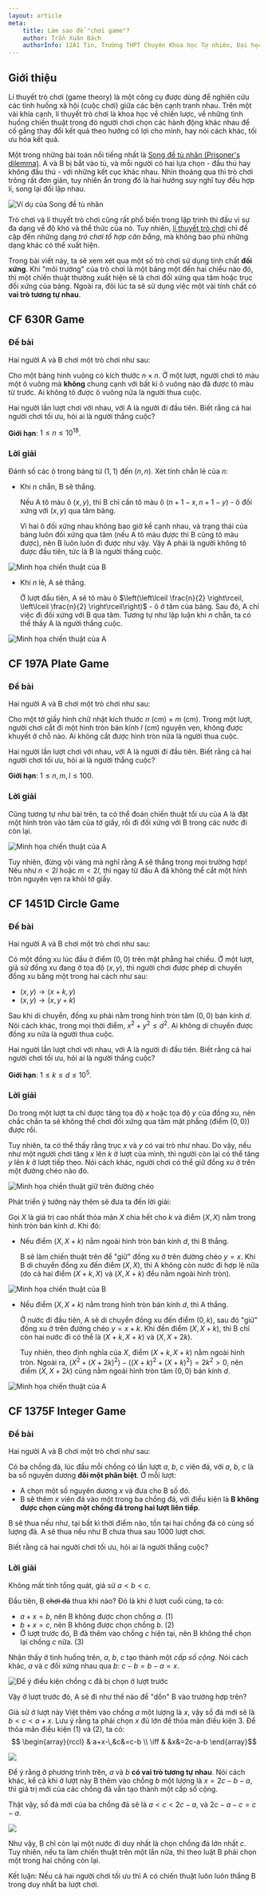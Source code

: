 ```yaml
---
layout: article
meta:
    title: Làm sao để "chơi game"?
    author: Trần Xuân Bách
    authorInfo: 12A1 Tin, Trường THPT Chuyên Khoa học Tự nhiên, Đại học Quốc gia Hà Nội
---
```


## Giới thiệu

Lí thuyết trò chơi (game theory) là một công cụ được dùng để nghiên cứu các tình huống xã hội (cuộc chơi) giữa các bên cạnh tranh nhau. Trên một vài khía cạnh, lí thuyết trò chơi là khoa học về chiến lược, về những tình huống chiến thuật trong đó người chơi chọn các hành động khác nhau để cố gắng thay đổi kết quả theo hướng có lợi cho mình, hay nói cách khác, tối ưu hóa kết quả.

Một trong những bài toán nổi tiếng nhất là [Song đề tù nhân (Prisoner's dilemma)](https://en.wikipedia.org/wiki/Prisoner%27s_dilemma). A và B bị bắt vào tù, và mỗi người có hai lựa chọn - đầu thú hay không đầu thú - với những kết cục khác nhau. Nhìn thoáng qua thì trò chơi trông rất đơn giản, tuy nhiên ẩn trong đó là hai hướng suy nghĩ tuy đều hợp lí, song lại đối lập nhau.


![Ví dụ của Song đề tù nhân](../assets/gaming/1-prisoners.png)

Trò chơi và lí thuyết trò chơi cũng rất phổ biến trong lập trình thi đấu vì sự đa dạng về độ khó và thể thức của nó. Tuy nhiên, [lí thuyết trò chơi](https://vnoi.info/wiki/algo/math/game-theory.md) chỉ đề cập đến những dạng *trò chơi tổ hợp cân bằng*, mà không bao phủ những dạng khác có thể xuất hiện.

Trong bài viết này, ta sẽ xem xét qua một số trò chơi sử dụng tính chất **đối xứng**. Khi "môi trường" của trò chơi là một bảng một đến hai chiều nào đó, thì một chiến thuật thường xuất hiện sẽ là chơi đối xứng qua tâm hoặc trục đối xứng của bảng. Ngoài ra, đôi lúc ta sẽ sử dụng việc một vài tính chất có **vai trò tương tự nhau**. 

## CF 630R Game

### Đề bài

Hai người A và B chơi một trò chơi như sau:

Cho một bảng hình vuông có kích thước $n \times n$. Ở một lượt, người chơi tô màu một ô vuông mà **không** chung cạnh với bất kì ô vuông nào đã được tô màu từ trước. Ai không tô được ô vuông nữa là người thua cuộc.

Hai người lần lượt chơi với nhau, với A là người đi đầu tiên. Biết rằng cả hai người chơi tối ưu, hỏi ai là người thắng cuộc?

**Giới hạn**: $1 \le n \le 10^{18}$.

### Lời giải

Đánh số các ô trong bảng từ $(1, 1)$ đến $(n, n)$. Xét tính chẵn lẻ của $n$:

- Khi $n$ chẵn, B sẽ thắng.

  Nếu A tô màu ô $(x, y)$, thì B chỉ cần tô màu ô $(n+1-x, n+1-y)$ - ô đối xứng với $(x, y)$ qua tâm bảng.

  Vì hai ô đối xứng nhau không bao giờ kề cạnh nhau, và trạng thái của bảng luôn đối xứng qua tâm (nếu A tô màu được thì B cũng tô màu được), nên B luôn luôn đi được như vậy. Vậy A phải là người không tô được đầu tiên, tức là B là người thắng cuộc.


![Minh họa chiến thuật của B](../assets/gaming/2-cf630R-1.png)

- Khi $n$ lẻ, A sẽ thắng.

  Ở lượt đầu tiên, A sẽ tô màu ô $\left(\left\lceil \frac{n}{2} \right\rceil, \left\lceil \frac{n}{2} \right\rceil\right)$ - ô ở tâm của bảng. Sau đó, A chỉ việc đi đối xứng với B qua tâm. Tương tự như lập luận khi $n$ chẵn, ta có thể thấy A là người thắng cuộc.


![Minh họa chiến thuật của A](../assets/gaming/3-cf630R-2.png)

## CF 197A Plate Game

### Đề bài

Hai người A và B chơi một trò chơi như sau:

Cho một tờ giấy hình chữ nhật kích thước $n$ (cm) $\times$ $m$ (cm). Trong một lượt, người chơi cắt đi một hình tròn bán kính $l$ (cm) nguyên vẹn, không được khuyết ở chỗ nào. Ai không cắt được hình tròn nữa là người thua cuộc. 

Hai người lần lượt chơi với nhau, với A là người đi đầu tiên. Biết rằng cả hai người chơi tối ưu, hỏi ai là người thắng cuộc?

**Giới hạn**: $1 \le n, m, l \le 100$.

### Lời giải

Cũng tương tự như bài trên, ta có thể đoán chiến thuật tối ưu của A là đặt một hình tròn vào tâm của tờ giấy, rồi đi đối xứng với B trong các nước đi còn lại.


![Minh họa chiến thuật của A](../assets/gaming/4-cf197a.png)

Tuy nhiên, đừng vội vàng mà nghĩ rằng A sẽ thắng trong mọi trường hợp! Nếu như $n < 2l$ hoặc $m < 2l$, thì ngay từ đầu A đã không thể cắt một hình tròn nguyên vẹn ra khỏi tờ giấy.

## CF 1451D Circle Game

### Đề bài

Hai người A và B chơi một trò chơi như sau:

Có một đồng xu lúc đầu ở điểm $(0, 0)$ trên mặt phẳng hai chiều. Ở một lượt, giả sử đồng xu đang ở tọa độ $(x, y)$, thì người chơi được phép di chuyển đồng xu bằng một trong hai cách như sau:

- $(x, y) \rightarrow (x + k, y)$
- $(x, y) \rightarrow (x, y + k)$

Sau khi di chuyển, đồng xu phải nằm trong hình tròn tâm $(0, 0)$ bán kính $d$. Nói cách khác, trong mọi thời điểm, $x^2 + y^2 \le d^2$. Ai không di chuyển được đồng xu nữa là người thua cuộc.

Hai người lần lượt chơi với nhau, với A là người đi đầu tiên. Biết rằng cả hai người chơi tối ưu, hỏi ai là người thắng cuộc?

**Giới hạn**: $1 \le k \le d \le 10^5$.

### Lời giải

Do trong một lượt ta chỉ được tăng tọa độ $x$ hoặc tọa độ $y$ của đồng xu, nên chắc chắn ta sẽ không thể chơi đối xứng qua tâm mặt phẳng (điểm $(0, 0)$) được rồi.

Tuy nhiên, ta có thể thấy rằng trục $x$ và $y$ có vai trò như nhau. Do vậy, nếu như một người chơi tăng $x$ lên $k$ ở lượt của mình, thì người còn lại có thể tăng $y$ lên $k$ ở lượt tiếp theo. Nói cách khác, người chơi có thể giữ đồng xu ở trên một đường chéo nào đó.


![Minh họa chiến thuật giữ trên đường chéo](../assets/gaming/5-cf1451D-1.png)

Phát triển ý tưởng này thêm sẽ đưa ta đến lời giải:

Gọi $X$ là giá trị cao nhất thỏa mãn $X$ chia hết cho $k$ và điểm $(X, X)$ nằm trong hình tròn bán kính $d$. Khi đó:

- Nếu điểm $(X, X + k)$ nằm ngoài hình tròn bán kính $d$, thì B thắng.

  B sẽ làm chiến thuật trên để "giữ" đồng xu ở trên đường chéo $y = x$. Khi B di chuyển đồng xu đến điểm $(X, X)$, thì A không còn nước đi hợp lệ nữa (do cả hai điểm $(X + k, X)$ và $(X, X + k)$ đều nằm ngoài hình tròn).


![Minh họa chiến thuật của B](../assets/gaming/6-cf1451D-2.png)

- Nếu điểm $(X, X + k)$ nằm trong hình tròn bán kính $d$, thì A thắng.

  Ở nước đi đầu tiên, A sẽ di chuyển đồng xu đến điểm $(0, k)$, sau đó "giữ" đồng xu ở trên đường chéo $y=x+k$. Khi đến điểm $(X, X + k)$, thì B chỉ còn hai nước đi có thể là $(X + k, X + k)$ và $(X, X + 2k)$.
  
  Tuy nhiên, theo định nghĩa của $X$, điểm $(X + k, X + k)$ nằm ngoài hình tròn. Ngoài ra, $(X^2+(X+2k)^2) - ((X+k)^2+(X+k)^2) = 2k^2 > 0$, nên điểm $(X, X + 2k)$ cũng nằm ngoài hình tròn tâm $(0, 0)$ bán kính $d$.


![Minh họa chiến thuật của A](../assets/gaming/7-cf1451D-3.png)

## CF 1375F Integer Game

### Đề bài

Hai người A và B chơi một trò chơi như sau:

Có ba chồng đá, lúc đầu mỗi chồng có lần lượt $a$, $b$, $c$ viên đá, với $a$, $b$, $c$ là ba số nguyên dương **đôi một phân biệt**. Ở mỗi lượt:

- A chọn một số nguyên dương $x$ và đưa cho B số đó.
- B sẽ thêm $x$ viên đá vào một trong ba chồng đá, với điều kiện là **B không được chọn cùng một chồng đá trong hai lượt liên tiếp**.

B sẽ thua nếu như, tại bất kì thời điểm nào, tồn tại hai chồng đá có cùng số lượng đá. A sẽ thua nếu như B chưa thua sau $1000$ lượt chơi.

Biết rằng cả hai người chơi tối ưu, hỏi ai là người thắng cuộc?

### Lời giải

Không mất tính tổng quát, giả sử $a<b<c$.

Đầu tiên, B ~~chơi đá~~ thua khi nào? Đó là khi ở lượt cuối cùng, ta có:
- $a+x=b$, nên B không được chọn chồng $a$. $(1)$
- $b+x=c$, nên B không được chọn chồng $b$. $(2)$
- Ở lượt trước đó, B đã thêm vào chồng $c$ hiện tại, nên B không thể chọn lại chồng $c$ nữa. ($3$)

Nhận thấy ở tình huống trên, $a$, $b$, $c$ tạo thành một *cấp số cộng*. Nói cách khác, $a$ và $c$ đối xứng nhau qua $b$: $c-b=b-a=x$.

![Để ý điều kiện chồng c đã bị chọn ở lượt trước](../assets/gaming/8-1375F-1.png)

Vậy ở lượt trước đó, A sẽ đi như thế nào để "dồn" B vào trường hợp trên?

Giả sử ở lượt này Việt thêm vào chồng $a$ một lượng là $x$, vậy số đá mới sẽ là $b < c < a + x$. Lưu ý rằng ta phải chọn $x$ đủ lớn để thỏa mãn điều kiện $3$. Để thỏa mãn điều kiện $(1)$ và $(2)$, ta có:$$
\begin{array}{rccl}
     & a+x-\,&c&=c-b \\
\iff &       &x&=2c-a-b
\end{array}$$

![](../assets/gaming/9-1375F-2.png)

Để ý rằng ở phương trình trên, $a$ và $b$ **có vai trò tương tự nhau**. Nói cách khác, kể cả khi ở lượt này B thêm vào chồng $b$ một lượng là $x=2c-b-a$, thì giá trị mới của các chồng đá vẫn tạo thành một cấp số cộng.

Thật vậy, số đá mới của ba chồng đá sẽ là $a<c<2c-a$, và $2c-a-c=c-a$.


![](../assets/gaming/10-1375F-3.png)
    
Như vậy, B chỉ còn lại một nước đi duy nhất là chọn chồng đá lớn nhất $c$. Tuy nhiên, nếu ta làm chiến thuật trên một lần nữa, thì theo luật B phải chọn một trong hai chồng còn lại.

Kết luận: Nếu cả hai người chơi tối ưu thì A có chiến thuật luôn luôn thắng B trong duy nhất ba lượt chơi.
